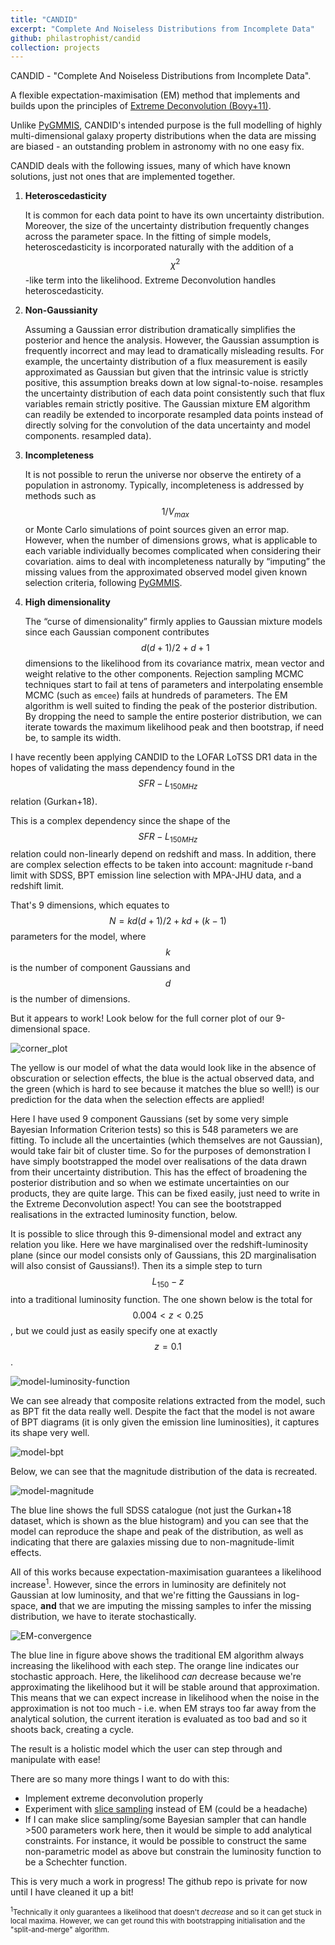 ```yaml
---
title: "CANDID"
excerpt: "Complete And Noiseless Distributions from Incomplete Data"
github: philastrophist/candid
collection: projects
---
```

CANDID - "Complete And Noiseless Distributions from Incomplete Data".

A flexible expectation-maximisation (EM) method that implements and builds upon the principles of [Extreme Deconvolution (Bovy+11)](https://github.com/jobovy/extreme-deconvolution). 

Unlike [PyGMMIS](https://github.com/pmelchior/pygmmis), CANDID's intended purpose is the full modelling of highly multi-dimensional galaxy property distributions when the data are missing are biased - an outstanding problem in astronomy with no one easy fix.

CANDID deals with the following issues, many of which have known solutions, just not ones that are implemented together. 

1.  **Heteroscedasticity**

    It is common for each data point to have its own uncertainty
    distribution. Moreover, the size of the uncertainty distribution
    frequently changes across the parameter space. In the fitting of
    simple models, heteroscedasticity is incorporated naturally with the
    addition of a $$\chi^2$$-like term into the likelihood. Extreme Deconvolution handles heteroscedasticity.

2.  **Non-Gaussianity**

    Assuming a Gaussian error distribution dramatically simplifies the
    posterior and hence the analysis. However, the Gaussian assumption
    is frequently incorrect and may lead to dramatically misleading
    results. For example, the uncertainty distribution of a flux
    measurement is easily approximated as Gaussian but given that the
    intrinsic value is strictly positive, this assumption breaks down at
    low signal-to-noise. resamples the uncertainty distribution of each
    data point consistently such that flux variables remain strictly
    positive. The Gaussian mixture EM algorithm can readily be extended
    to incorporate resampled data points instead of directly solving for
    the convolution of the data uncertainty and model components.
    resampled data).

3.  **Incompleteness**

    It is not possible to rerun the universe nor observe the entirety of
    a population in astronomy. Typically, incompleteness is addressed by
    methods such as $$1/V_{max}$$ or Monte Carlo simulations of point
    sources given an error map. However, when the
    number of dimensions grows, what is applicable to each variable
    individually becomes complicated when considering their covariation.
    aims to deal with incompleteness naturally by “imputing” the missing
    values from the approximated observed model given known selection
    criteria, following [PyGMMIS](https://github.com/pmelchior/pygmmis).

4.  **High dimensionality**

    The “curse of dimensionality” firmly applies to Gaussian mixture
    models since each Gaussian component contributes $$d(d+1)/2 + d + 1$$
    dimensions to the likelihood from its covariance matrix, mean vector
    and weight relative to the other components. Rejection sampling MCMC
    techniques start to fail at tens of parameters and interpolating
    ensemble MCMC (such as `emcee`) fails at hundreds of parameters. The
    EM algorithm is well suited to finding the peak of the posterior
    distribution. By dropping the need to sample the entire posterior
    distribution, we can iterate towards the maximum likelihood peak and
    then bootstrap, if need be, to sample its width.

I have recently been applying CANDID to the LOFAR LoTSS DR1 data in the hopes of validating the mass dependency found in the $$SFR-L_{150MHz}$$ relation (Gurkan+18).

This is a complex dependency since the shape of the $$SFR-L_{150MHz}$$ relation could non-linearly depend on redshift and mass.
In addition, there are complex selection effects to be taken into account: magnitude r-band limit with SDSS, BPT emission line selection with MPA-JHU data, and a redshift limit.

That's 9 dimensions, which equates to $$N = kd(d+1)/2 + kd + (k-1)$$ parameters for the model, where $$k$$ is the number of component Gaussians and $$d$$ is the number of dimensions.

But it appears to work! Look below for the full corner plot of our 9-dimensional space.

![corner_plot](../../images/candid/corner_plot-1.jpg)

The yellow is our model of what the data would look like in the absence of obscuration or selection effects, the blue is the actual observed data, and the green (which is hard to see because it matches the blue so well!) is our prediction for the data when the selection effects are applied!

Here I have used 9 component Gaussians (set by some very simple Bayesian Information Criterion tests) so this is 548 parameters we are fitting. To include all the uncertainties (which themselves are not Gaussian), would take fair bit of cluster time. So for the purposes of demonstration I have simply bootstrapped the model over realisations of the data drawn from their uncertainty distribution. This has the effect of broadening the posterior distribution and so when we estimate uncertainties on our products, they are quite large. This can be fixed easily, just need to write in the Extreme Deconvolution aspect!
You can see the bootstrapped realisations in the extracted luminosity function, below.

It is possible to slice through this 9-dimensional model and extract any relation you like. Here we have marginalised over the redshift-luminosity plane (since our model consists only of Gaussians, this 2D marginalisation will also consist of Gaussians!). Then its a simple step to turn $$L_{150}-z$$ into a traditional luminosity function. The one shown below is the total for $$0.004 < z < 0.25$$, but we could just as easily specify one at exactly $$z=0.1$$.

![model-luminosity-function](../../images/candid/model-luminosity-function-1.jpg)

We can see already that composite relations extracted from the model, such as BPT fit the data really well. Despite the fact that the model is not aware of BPT diagrams (it is only given the emission line luminosities), it captures its shape very well.

![model-bpt](../../images/candid/model-bpt-1.jpg)

Below, we can see that the magnitude distribution of the data is recreated. 

![model-magnitude](../../images/candid/model-magnitude-1.jpg)

The blue line shows the full SDSS catalogue (not just the Gurkan+18 dataset, which is shown as the blue histogram) and you can see that the model can reproduce the shape and peak of the distribution, as well as indicating that there are galaxies missing due to non-magnitude-limit effects.

All of this works because expectation-maximisation guarantees a likelihood increase<sup>1</sup>. However, since the errors in luminosity are definitely not Gaussian at low luminosity, and that we're fitting the Gaussians in log-space, **and** that we are imputing the missing samples to infer the missing distribution, we have to iterate stochastically.

![EM-convergence](../../images/candid/EM-convergence-1.jpg)

The blue line in figure above shows the traditional EM algorithm always increasing the likelihood with each step.
The orange line indicates our stochastic approach. Here, the likelihood *can* decrease because we're approximating the likelihood but it will be stable around that approximation. This means that we can expect increase in likelihood when the noise in the approximation is not too much - i.e. when EM strays too far away from the analytical solution, the current iteration is evaluated as too bad and so it shoots back, creating a cycle.

The result is a holistic model which the user can step through and manipulate with ease!

There are so many more things I want to do with this: 

* Implement extreme deconvolution properly
* Experiment with [slice sampling](https://en.wikipedia.org/wiki/Slice_sampling) instead of EM (could be a headache)
* If I can make slice sampling/some Bayesian sampler that can handle >500 parameters work here, then it would be simple to add analytical constraints. For instance, it would be possible to construct the same non-parametric model as above but constrain the luminosity function to be a Schechter function. 

This is very much a work in progress!
The github repo is private for now until I have cleaned it up a bit!

<sup><sup>1</sup>Technically it only guarantees a likelihood that doesn't *decrease* and so it can get stuck in local maxima. However, we can get round this with bootstrapping initialisation and the "split-and-merge" algorithm.</sup>